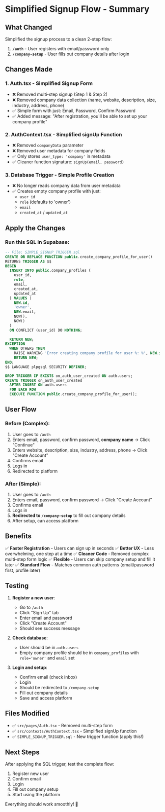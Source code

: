 # Simplified Signup Flow - Summary

## What Changed

Simplified the signup process to a clean 2-step flow:
1. **`/auth`** - User registers with email/password only
2. **`/company-setup`** - User fills out company details after login

## Changes Made

### 1. **Auth.tsx** - Simplified Signup Form
- ❌ Removed multi-step signup (Step 1 & Step 2)
- ❌ Removed company data collection (name, website, description, size, industry, address, phone)
- ✅ Simple form with just: Email, Password, Confirm Password
- ✅ Added message: "After registration, you'll be able to set up your company profile"

### 2. **AuthContext.tsx** - Simplified signUp Function
- ❌ Removed `companyData` parameter
- ❌ Removed user metadata for company fields
- ✅ Only stores `user_type: 'company'` in metadata
- ✅ Cleaner function signature: `signUp(email, password)`

### 3. **Database Trigger** - Simple Profile Creation
- ❌ No longer reads company data from user metadata
- ✅ Creates empty company profile with just:
  - `user_id`
  - `role` (defaults to 'owner')
  - `email`
  - `created_at` / `updated_at`

## Apply the Changes

### Run this SQL in Supabase:

```sql
-- File: SIMPLE_SIGNUP_TRIGGER.sql
CREATE OR REPLACE FUNCTION public.create_company_profile_for_user()
RETURNS TRIGGER AS $$
BEGIN
  INSERT INTO public.company_profiles (
    user_id,
    role,
    email,
    created_at,
    updated_at
  ) VALUES (
    NEW.id,
    'owner',
    NEW.email,
    NOW(),
    NOW()
  )
  ON CONFLICT (user_id) DO NOTHING;
  
  RETURN NEW;
EXCEPTION
  WHEN OTHERS THEN
    RAISE WARNING 'Error creating company profile for user %: %', NEW.id, SQLERRM;
    RETURN NEW;
END;
$$ LANGUAGE plpgsql SECURITY DEFINER;

DROP TRIGGER IF EXISTS on_auth_user_created ON auth.users;
CREATE TRIGGER on_auth_user_created
  AFTER INSERT ON auth.users
  FOR EACH ROW
  EXECUTE FUNCTION public.create_company_profile_for_user();
```

## User Flow

### Before (Complex):
1. User goes to `/auth`
2. Enters email, password, confirm password, **company name** → Click "Continue"
3. Enters website, description, size, industry, address, phone → Click "Create Account"
4. Confirms email
5. Logs in
6. Redirected to platform

### After (Simple):
1. User goes to `/auth`
2. Enters email, password, confirm password → Click "Create Account"
3. Confirms email
4. Logs in
5. **Redirected to `/company-setup`** to fill out company details
6. After setup, can access platform

## Benefits

✅ **Faster Registration** - Users can sign up in seconds
✅ **Better UX** - Less overwhelming, one step at a time
✅ **Cleaner Code** - Removed complex multi-step form logic
✅ **Flexible** - Users can skip company setup and fill it later
✅ **Standard Flow** - Matches common auth patterns (email/password first, profile later)

## Testing

1. **Register a new user**:
   - Go to `/auth`
   - Click "Sign Up" tab
   - Enter email and password
   - Click "Create Account"
   - Should see success message

2. **Check database**:
   - User should be in `auth.users`
   - Empty company profile should be in `company_profiles` with `role='owner'` and `email` set

3. **Login and setup**:
   - Confirm email (check inbox)
   - Login
   - Should be redirected to `/company-setup`
   - Fill out company details
   - Save and access platform

## Files Modified

- ✅ `src/pages/Auth.tsx` - Removed multi-step form
- ✅ `src/contexts/AuthContext.tsx` - Simplified signUp function
- ✅ `SIMPLE_SIGNUP_TRIGGER.sql` - New trigger function (apply this!)

## Next Steps

After applying the SQL trigger, test the complete flow:
1. Register new user
2. Confirm email
3. Login
4. Fill out company setup
5. Start using the platform

Everything should work smoothly! 🎉
